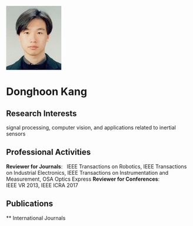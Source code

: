 ![fig](https://raw.githubusercontent.com/kimbabmoowoo/kimbabmoowoo.github.io/master/dhk5.jpg)
# Donghoon Kang  
## Research Interests
signal processing, computer vision, and applications related to inertial sensors  

## Professional Activities  
**Reviewer for Journals**:  
IEEE Transactions on Robotics, IEEE Transactions on Industrial Electronics, IEEE Transactions on Instrumentation and Measurement, OSA Optics Express
**Reviewer for Conferences**:  
IEEE VR 2013, IEEE ICRA 2017

## Publications  
** International Journals
